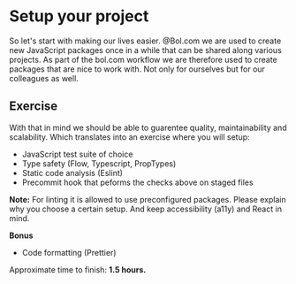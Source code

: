 # Setup your project
So let's start with making our lives easier. @Bol.com we are used to create new JavaScript packages once in a while that can be shared along various projects. As part of the bol.com workflow we are therefore used to create packages that are nice to work with. Not only for ourselves but for our colleagues as well.

## Exercise
With that in mind we should be able to guarentee quality, maintainability and scalability. Which translates into an exercise where you will setup:
* JavaScript test suite of choice
* Type safety (Flow, Typescript, PropTypes)
* Static code analysis (Eslint)
* Precommit hook that peforms the checks above on staged files

**Note:** For linting it is allowed to use preconfigured packages. Please explain why you choose a certain setup. And keep accessibility (a11y) and React in mind.

**Bonus**
* Code formatting (Prettier)

Approximate time to finish: **1.5 hours.**
